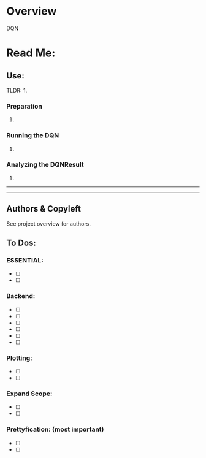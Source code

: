 # Overview
DQN

# Read Me:
## Use:
TLDR:
1. 

### Preparation
1. 
### Running the DQN
1. 
### Analyzing the DQNResult
1. 

---
---

## Authors & Copyleft
See project overview for authors.

## To Dos:
### ESSENTIAL:
- [ ] 
- [ ] 


### Backend:
- [ ] 
- [ ] 
- [ ] 
- [ ] 
- [ ] 
- [ ] 


### Plotting:
- [ ] 
- [ ] 


### Expand Scope:
- [ ] 
- [ ] 


### Prettyfication: (most important)
- [ ] 
- [ ] 

